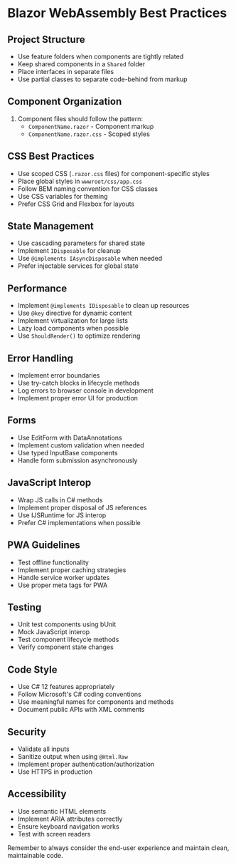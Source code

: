 # Blazor WebAssembly Best Practices

## Project Structure
- Use feature folders when components are tightly related
- Keep shared components in a `Shared` folder
- Place interfaces in separate files
- Use partial classes to separate code-behind from markup

## Component Organization
1. Component files should follow the pattern:
   - `ComponentName.razor` - Component markup
   - `ComponentName.razor.css` - Scoped styles

## CSS Best Practices
- Use scoped CSS (`.razor.css` files) for component-specific styles
- Place global styles in `wwwroot/css/app.css`
- Follow BEM naming convention for CSS classes
- Use CSS variables for theming
- Prefer CSS Grid and Flexbox for layouts

## State Management
- Use cascading parameters for shared state
- Implement `IDisposable` for cleanup
- Use `@implements IAsyncDisposable` when needed
- Prefer injectable services for global state

## Performance
- Implement `@implements IDisposable` to clean up resources
- Use `@key` directive for dynamic content
- Implement virtualization for large lists
- Lazy load components when possible
- Use `ShouldRender()` to optimize rendering

## Error Handling
- Implement error boundaries
- Use try-catch blocks in lifecycle methods
- Log errors to browser console in development
- Implement proper error UI for production

## Forms
- Use EditForm with DataAnnotations
- Implement custom validation when needed
- Use typed InputBase<T> components
- Handle form submission asynchronously

## JavaScript Interop
- Wrap JS calls in C# methods
- Implement proper disposal of JS references
- Use IJSRuntime for JS interop
- Prefer C# implementations when possible

## PWA Guidelines
- Test offline functionality
- Implement proper caching strategies
- Handle service worker updates
- Use proper meta tags for PWA

## Testing
- Unit test components using bUnit
- Mock JavaScript interop
- Test component lifecycle methods
- Verify component state changes

## Code Style
- Use C# 12 features appropriately
- Follow Microsoft's C# coding conventions
- Use meaningful names for components and methods
- Document public APIs with XML comments

## Security
- Validate all inputs
- Sanitize output when using `@Html.Raw`
- Implement proper authentication/authorization
- Use HTTPS in production

## Accessibility
- Use semantic HTML elements
- Implement ARIA attributes correctly
- Ensure keyboard navigation works
- Test with screen readers

Remember to always consider the end-user experience and maintain clean, maintainable code.
